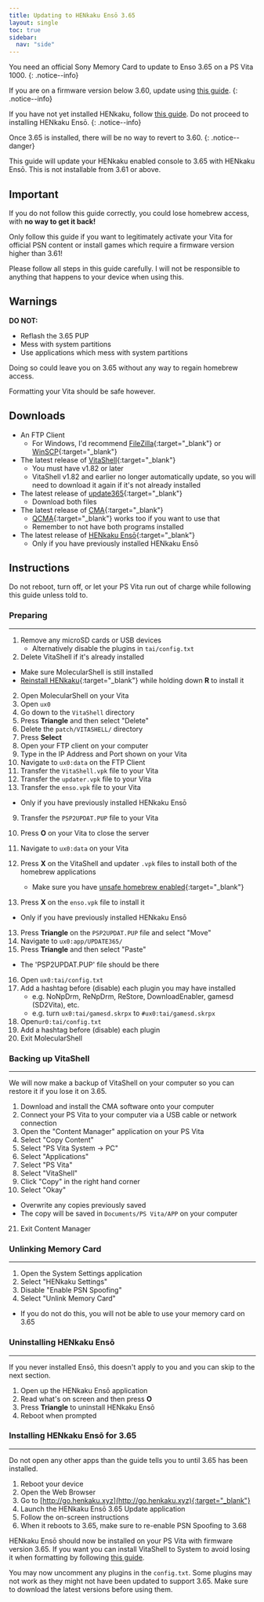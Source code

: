 ```yaml
---
title: Updating to HENkaku Ensō 3.65
layout: single
toc: true
sidebar:
  nav: "side"
---
```


You need an official Sony Memory Card to update to Enso 3.65 on a PS Vita 1000.
{: .notice--info}

If you are on a firmware version below 3.60, update using <a href="/guide/updating-to-3.60/">this guide</a>.
{: .notice--info}

If you have not yet installed HENkaku, follow <a href="/guide/installing-henkaku/">this guide</a>. Do not proceed to installing HENkaku Ensō.
{: .notice--info}

Once 3.65 is installed, there will be no way to revert to 3.60.
{: .notice--danger}

This guide will update your HENkaku enabled console to 3.65 with HENkaku Ensō. This is not installable from 3.61 or above.

## Important

If you do not follow this guide correctly, you could lose homebrew access, with **no way to get it back!**

Only follow this guide if you want to legitimately activate your Vita for official PSN content or install games which require a firmware version higher than 3.61!

Please follow all steps in this guide carefully. I will not be responsible to anything that happens to your device when using this.

## Warnings

**DO NOT:**
- Reflash the 3.65 PUP
- Mess with system partitions
- Use applications which mess with system partitions

Doing so could leave you on 3.65 without any way to regain homebrew access.

Formatting your Vita should be safe however.

## Downloads

- An FTP Client
	- For Windows, I'd recommend [FileZilla](https://filezilla-project.org/){:target="_blank"} or [WinSCP](https://winscp.net/eng/download.php){:target="_blank"}
- The latest release of [VitaShell](https://github.com/TheOfficialFloW/VitaShell/releases/latest/){:target="_blank"}
  - You must have v1.82 or later
  - VitaShell v1.82 and earlier no longer automatically update, so you will need to download it again if it's not already installed
- The latest release of [update365](https://github.com/TheOfficialFloW/update365/releases/latest){:target="_blank"}
  - Download both files
- The latest release of [CMA](http://cma.dl.playstation.net/cma/win/gb/index.html){:target="_blank"}
  - [QCMA](https://codestation.github.io/qcma/){:target="_blank"} works too if you want to use that
  - Remember to not have both programs installed
- The latest release of [HENkaku Ensō](https://github.com/henkaku/enso/releases/latest/){:target="_blank"}
  - Only if you have previously installed HENkaku Ensō

## Instructions

Do not reboot, turn off, or let your PS Vita run out of charge while following this guide unless told to.

### Preparing
---

1. Remove any microSD cards or USB devices
	- Alternatively disable the plugins in `tai/config.txt`
1. Delete VitaShell if it's already installed
  - Make sure MolecularShell is still installed
  - [Reinstall HENkaku](/guide/installing-henkaku/#instructions){:target="_blank"} while holding down **R** to install it
2. Open MolecularShell on your Vita
3. Open `ux0`
3. Go down to the `VitaShell` directory
3. Press **Triangle** and then select "Delete"
3. Delete the `patch/VITASHELL/` directory
3. Press **Select**
4. Open your FTP client on your computer
5. Type in the IP Address and Port shown on your Vita
6. Navigate to `ux0:data` on the FTP Client
7. Transfer the `VitaShell.vpk` file to your Vita
8. Transfer the `updater.vpk` file to your Vita
9. Transfer the `enso.vpk` file to your Vita
  - Only if you have previously installed HENkaku Ensō
9. Transfer the `PSP2UPDAT.PUP` file to your Vita
10. Press **O** on your Vita to close the server
11. Navigate to `ux0:data` on your Vita
12. Press **X** on the VitaShell and updater `.vpk` files to install both of the homebrew applications
	- Make sure you have [unsafe homebrew enabled](/guide/installing-henkaku/#enabling-unsafe-homebrew){:target="_blank"}

13. Press **X** on the `enso.vpk` file to install it
  - Only if you have previously installed HENkaku Ensō
13. Press **Triangle** on the `PSP2UPDAT.PUP` file and select "Move"
14. Navigate to `ux0:app/UPDATE365/`
15. Press **Triangle** and then select "Paste"
  - The 'PSP2UPDAT.PUP' file should be there
16. Open `ux0:tai/config.txt`
17. Add a hashtag before (disable) each plugin you may have installed
	- e.g. NoNpDrm, ReNpDrm, ReStore, DownloadEnabler, gamesd (SD2Vita), etc.
	- e.g. turn `ux0:tai/gamesd.skrpx` to `#ux0:tai/gamesd.skrpx`
18. Open`ur0:tai/config.txt`
19. Add a hashtag before (disable) each plugin
20. Exit MolecularShell

### Backing up VitaShell
---

We will now make a backup of VitaShell on your computer so you can restore it if you lose it on 3.65.

1. Download and install the CMA software onto your computer
2. Connect your PS Vita to your computer via a USB cable or network connection
3. Open the "Content Manager" application on your PS Vita
4. Select "Copy Content"
5. Select "PS Vita System -> PC"
6. Select "Applications"
7. Select "PS Vita"
8. Select "VitaShell"
9. Click "Copy" in the right hand corner
10. Select "Okay"
  - Overwrite any copies previously saved
  - The copy will be saved in `Documents/PS Vita/APP` on your computer
21. Exit Content Manager

### Unlinking Memory Card
---

1. Open the System Settings application
2. Select "HENkaku Settings"
3. Disable "Enable PSN Spoofing"
3. Select "Unlink Memory Card"
  - If you do not do this, you will not be able to use your memory card on 3.65

### Uninstalling HENkaku Ensō
---

If you never installed Ensō, this doesn't apply to you and you can skip to the next section.

1. Open up the HENkaku Ensō application
2. Read what's on screen and then press **O**
3. Press **Triangle** to uninstall HENkaku Ensō
4. Reboot when prompted

### Installing HENkaku Ensō for 3.65
---

Do not open any other apps than the guide tells you to until 3.65 has been installed.

1. Reboot your device
2. Open the Web Browser
3. Go to [http://go.henkaku.xyz](http://go.henkaku.xyz){:target="_blank"}
7. Launch the HENkaku Ensō 3.65 Update application
8. Follow the on-screen instructions
9. When it reboots to 3.65, make sure to re-enable PSN Spoofing to 3.68

HENkaku Ensō should now be installed on your PS Vita with firmware version 3.65. If you want you can install VitaShell to System to avoid losing it when formatting by following [this guide](/more/installing-vitashell-to-system/).

You may now uncomment any plugins in the `config.txt`. Some plugins may not work as they might not have been updated to support 3.65. Make sure to download the latest versions before using them.
